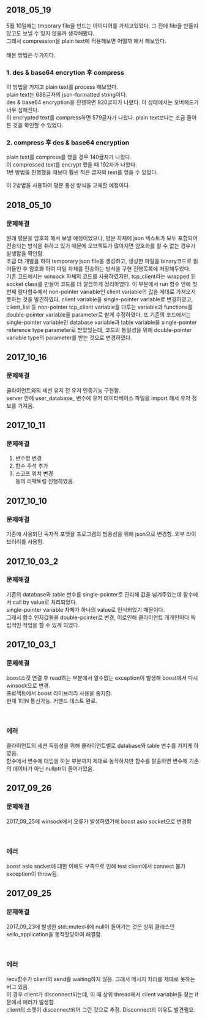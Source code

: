 ## 2018_05_19
5월 10일에는 tmporary file을 만드는 아이디어를 가지고있었다. 그 전에 file을 만들지 않고도 보낼 수 있지 않을까 생각해봤다.<br/>
그래서 compression을 plain text에 적용해보면 어떨까 해서 해보았다.<br/><br/>
해본 방법은 두가지다.<br/>
### 1. des & base64 encrytion 후 compress
이 방법을 가지고 plain text를 process 해보았다.<br/>
plain text는 688글자의 json-formatted string이다. <br/>
des & base64 encryption을 진행하면 920글자가 나왔다. 이 상태에서는 오버헤드가 너무 심해진다.<br/>
이 encrypted text를 compress하면 579글자가 나왔다. plain text보다는 조금 줄어든 것을 확인할 수 있었다.<br/>
### 2. compress 후 des & base64 encryption
plain text를 compress를 했을 경우 140글자가 나왔다.<br/>
이 compressed text를 encrypt 했을 때 192자가 나왔다.<br/>
1번 방법을 진행했을 때보다 훨씬 적은 글자의 text를 얻을 수 있었다.

이 2방법을 사용하여 평문 통신 방식을 교체할 예정이다.

## 2018_05_10
### 문제해결
원래 평문을 암호화 해서 보낼 예정이었으나, 평문 자체에 json 텍스트가 모두 포함되어 전송되는 방식을 취하고 있기 때문에 오브젝트가 많아지면 암호화를 할 수 없는 경우가 발생함을 확인함.<br/>
조금 더 개발을 하여 temporary json file을 생성하고, 생성한 파일을 binary코드로 읽어들인 후 암호화 하여 파일 자체를 전송하는 방식을 구현 진행목록에 저장해두었다.<br/>
기존 코드에서는 winsock 자체의 코드를 사용하였지만, tcp_client라는 wrapped 된 socket class를 만들어 코드를 더 깔끔하게 정리하였다. 이 부분에서 run 함수 안에 첫번째 람다함수에서 non-pointer variable인 client variable의 값을 제대로 가져오지 못하는 것을 발견하였다. client variable을 single-pointer variable로 변경하였고, client_list 등 non-pointer tcp_client variable을 다루는 variable과 functions를 double-pointer variable을 parameter로 받게 수정하였다. 또 기존의 코드에서는 single-pointer variable인 database variable과 table variable을 single-pointer reference type parameter로 받았었는데, 코드의 통일성을 위해 double-pointer variable type의 parameter를 받는 것으로 변경하였다.

## 2017_10_16
### 문제해결
클라이언트와의 세션 유지 전 유저 인증기능 구현함. <br/>
server 안에 user_database_ 변수에 유저 데이터베이스 파일을 import 해서 유저 정보를 가져옴. <br/>

## 2017_10_11
### 문제해결
1. 변수명 변경<br/>
2. 함수 주석 추가<br/>
3. 스코프 위치 변경<br/>
등의 리팩토링 진행하였음.

## 2017_10_10
### 문제해결
기존에 사용되던 독자적 포맷을 프로그램의 범용성을 위해 json으로 변경함. 외부 라이브러리를 사용함.

## 2017_10_03_2
### 문제해결
기존의 database와 table 변수를 single-pointer로 관리해 값을 넘겨주었는데 함수에서 call by value로 처리되었다.<br/>
single-pointer variable 자체가 하나의 value로 인식되었기 때문이다.<br/>
그래서 함수 인자값들을 double-pointer로 변경, 이로인해 클라이언트 개개인마다 독립적인 작업을 할 수 있게 되었다.<br/>

## 2017_10_03_1
### 문제해결
boost소켓 연결 후 read하는 부분에서 알수없는 exception이 발생해 boost에서 다시 winsock으로 변경.<br/>
프로젝트에서 boost 라이브러리 사용을 중지함.<br/>
현재 1대N 통신가능. 커맨드 테스트 완료.<br/>
<br/><br/>
### 에러
클라이언트의 세션 독립성을 위해 클라이언트별로 database와 table 변수를 가지게 하였음.<br/>
함수에서 변수에 대입을 하는 부분까지 제대로 동작하지만 함수를 탈출하면 변수에 기존의 데이터가 아닌 nullptr이 들어가있음.

## 2017_09_26
### 문제해결
2017_09_25에 winsock에서 오류가 발생하였기에 boost asio socket으로 변경함<br/>
<br/><br/>
### 에러
boost asio socket에 대한 이해도 부족으로 인해 test client에서 connect 불가 exception이 throw됨.<br/>

## 2017_09_25
### 문제해결
2017_09_23에 발생한 std::mutex내에 null이 들어가는 것은 상위 클래스인 keilo_application을 동적할당하여 해결함.<br/>
<br/><br/>
### 에러
recv함수가 client의 send를 waiting하지 않음. 그래서 메시지 처리를 제대로 못하는 버그 있음.<br/>
이 경우 client가 disconnect되는데, 이 때 상위 thread에서 client variable을 찾는 if문에서 에러가 발생함.<br/>
client의 소켓이 disconnect되어 그런 것으로 추정. Disconnect의 이유도 발견필요.<br/>
